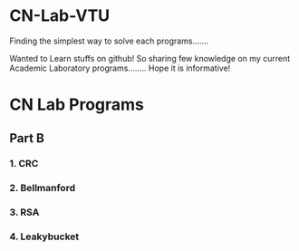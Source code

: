 # CN-Lab-VTU
Finding the simplest way to solve each programs.......

Wanted to Learn stuffs on github! So sharing few knowledge on my current Academic Laboratory programs........ Hope it is informative!


# CN Lab Programs
## Part B
### 1. CRC 
### 2. Bellmanford
### 3. RSA
### 4. Leakybucket
  
